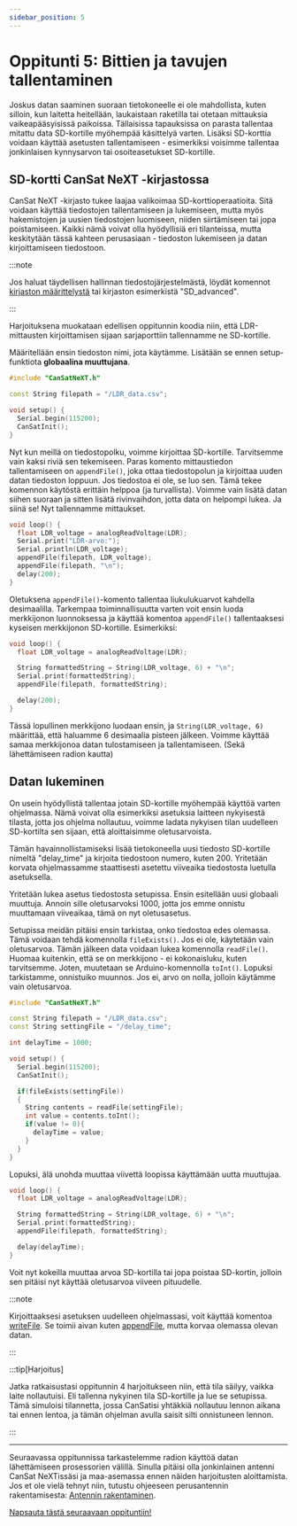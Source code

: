 ```yaml
---
sidebar_position: 5
---
```


# Oppitunti 5: Bittien ja tavujen tallentaminen

Joskus datan saaminen suoraan tietokoneelle ei ole mahdollista, kuten silloin, kun laitetta heitellään, laukaistaan raketilla tai otetaan mittauksia vaikeapääsyisissä paikoissa. Tällaisissa tapauksissa on parasta tallentaa mitattu data SD-kortille myöhempää käsittelyä varten. Lisäksi SD-korttia voidaan käyttää asetusten tallentamiseen - esimerkiksi voisimme tallentaa jonkinlaisen kynnysarvon tai osoiteasetukset SD-kortille.

## SD-kortti CanSat NeXT -kirjastossa

CanSat NeXT -kirjasto tukee laajaa valikoimaa SD-korttioperaatioita. Sitä voidaan käyttää tiedostojen tallentamiseen ja lukemiseen, mutta myös hakemistojen ja uusien tiedostojen luomiseen, niiden siirtämiseen tai jopa poistamiseen. Kaikki nämä voivat olla hyödyllisiä eri tilanteissa, mutta keskitytään tässä kahteen perusasiaan - tiedoston lukemiseen ja datan kirjoittamiseen tiedostoon.

:::note

Jos haluat täydellisen hallinnan tiedostojärjestelmästä, löydät komennot [kirjaston määrittelystä](./../CanSat-software/library_specification.md#sdcardpresent) tai kirjaston esimerkistä "SD_advanced".

:::

Harjoituksena muokataan edellisen oppitunnin koodia niin, että LDR-mittausten kirjoittamisen sijaan sarjaporttiin tallennamme ne SD-kortille.

Määritellään ensin tiedoston nimi, jota käytämme. Lisätään se ennen setup-funktiota **globaalina muuttujana**.

```Cpp title="Muokattu Setup"
#include "CanSatNeXT.h"

const String filepath = "/LDR_data.csv";

void setup() {
  Serial.begin(115200);
  CanSatInit();
}
```

Nyt kun meillä on tiedostopolku, voimme kirjoittaa SD-kortille. Tarvitsemme vain kaksi riviä sen tekemiseen. Paras komento mittaustiedon tallentamiseen on `appendFile()`, joka ottaa tiedostopolun ja kirjoittaa uuden datan tiedoston loppuun. Jos tiedostoa ei ole, se luo sen. Tämä tekee komennon käytöstä erittäin helppoa (ja turvallista). Voimme vain lisätä datan siihen suoraan ja sitten lisätä rivinvaihdon, jotta data on helpompi lukea. Ja siinä se! Nyt tallennamme mittaukset.

```Cpp title="LDR-datan tallentaminen SD-kortille"
void loop() {
  float LDR_voltage = analogReadVoltage(LDR);
  Serial.print("LDR-arvo:");
  Serial.println(LDR_voltage);
  appendFile(filepath, LDR_voltage);
  appendFile(filepath, "\n");
  delay(200);
}
```

Oletuksena `appendFile()`-komento tallentaa liukulukuarvot kahdella desimaalilla. Tarkempaa toiminnallisuutta varten voit ensin luoda merkkijonon luonnoksessa ja käyttää komentoa `appendFile()` tallentaaksesi kyseisen merkkijonon SD-kortille. Esimerkiksi:

```Cpp title="LDR-datan tallentaminen SD-kortille"
void loop() {
  float LDR_voltage = analogReadVoltage(LDR);

  String formattedString = String(LDR_voltage, 6) + "\n";
  Serial.print(formattedString);
  appendFile(filepath, formattedString);

  delay(200);
}
```

Tässä lopullinen merkkijono luodaan ensin, ja `String(LDR_voltage, 6)` määrittää, että haluamme 6 desimaalia pisteen jälkeen. Voimme käyttää samaa merkkijonoa datan tulostamiseen ja tallentamiseen. (Sekä lähettämiseen radion kautta)

## Datan lukeminen

On usein hyödyllistä tallentaa jotain SD-kortille myöhempää käyttöä varten ohjelmassa. Nämä voivat olla esimerkiksi asetuksia laitteen nykyisestä tilasta, jotta jos ohjelma nollautuu, voimme ladata nykyisen tilan uudelleen SD-kortilta sen sijaan, että aloittaisimme oletusarvoista.

Tämän havainnollistamiseksi lisää tietokoneella uusi tiedosto SD-kortille nimeltä "delay_time" ja kirjoita tiedostoon numero, kuten 200. Yritetään korvata ohjelmassamme staattisesti asetettu viiveaika tiedostosta luetulla asetuksella.

Yritetään lukea asetus tiedostosta setupissa. Ensin esitellään uusi globaali muuttuja. Annoin sille oletusarvoksi 1000, jotta jos emme onnistu muuttamaan viiveaikaa, tämä on nyt oletusasetus.

Setupissa meidän pitäisi ensin tarkistaa, onko tiedostoa edes olemassa. Tämä voidaan tehdä komennolla `fileExists()`. Jos ei ole, käytetään vain oletusarvoa. Tämän jälkeen data voidaan lukea komennolla `readFile()`. Huomaa kuitenkin, että se on merkkijono - ei kokonaisluku, kuten tarvitsemme. Joten, muutetaan se Arduino-komennolla `toInt()`. Lopuksi tarkistamme, onnistuiko muunnos. Jos ei, arvo on nolla, jolloin käytämme vain oletusarvoa.

```Cpp title="Asetuksen lukeminen setupissa"
#include "CanSatNeXT.h"

const String filepath = "/LDR_data.csv";
const String settingFile = "/delay_time";

int delayTime = 1000;

void setup() {
  Serial.begin(115200);
  CanSatInit();

  if(fileExists(settingFile))
  {
    String contents = readFile(settingFile);
    int value = contents.toInt();
    if(value != 0){
      delayTime = value;
    }
  }
}
```

Lopuksi, älä unohda muuttaa viivettä loopissa käyttämään uutta muuttujaa.

```Cpp title="Dynaamisesti asetettu viivearvo"
void loop() {
  float LDR_voltage = analogReadVoltage(LDR);

  String formattedString = String(LDR_voltage, 6) + "\n";
  Serial.print(formattedString);
  appendFile(filepath, formattedString);

  delay(delayTime);
}
```

Voit nyt kokeilla muuttaa arvoa SD-kortilla tai jopa poistaa SD-kortin, jolloin sen pitäisi nyt käyttää oletusarvoa viiveen pituudelle.

:::note

Kirjoittaaksesi asetuksen uudelleen ohjelmassasi, voit käyttää komentoa [writeFile](./../CanSat-software/library_specification.md#writefile). Se toimii aivan kuten [appendFile](./../CanSat-software/library_specification.md#appendfile), mutta korvaa olemassa olevan datan.

:::

:::tip[Harjoitus]

Jatka ratkaisustasi oppitunnin 4 harjoitukseen niin, että tila säilyy, vaikka laite nollautuisi. Eli tallenna nykyinen tila SD-kortille ja lue se setupissa. Tämä simuloisi tilannetta, jossa CanSatisi yhtäkkiä nollautuu lennon aikana tai ennen lentoa, ja tämän ohjelman avulla saisit silti onnistuneen lennon.

:::

---

Seuraavassa oppitunnissa tarkastelemme radion käyttöä datan lähettämiseen prosessorien välillä. Sinulla pitäisi olla jonkinlainen antenni CanSat NeXTissäsi ja maa-asemassa ennen näiden harjoitusten aloittamista. Jos et ole vielä tehnyt niin, tutustu ohjeeseen perusantennin rakentamisesta: [Antennin rakentaminen](./../CanSat-hardware/communication#building-a-quarter-wave-monopole-antenna).

[Napsauta tästä seuraavaan oppituntiin!](./lesson6)
